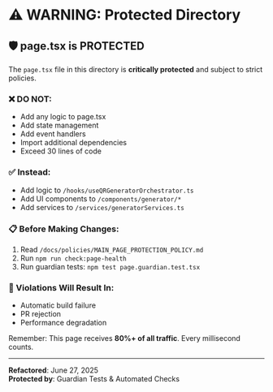 # ⚠️ WARNING: Protected Directory

## 🛡️ page.tsx is PROTECTED

The `page.tsx` file in this directory is **critically protected** and subject to strict policies.

### ❌ DO NOT:
- Add any logic to page.tsx
- Add state management
- Add event handlers
- Import additional dependencies
- Exceed 30 lines of code

### ✅ Instead:
- Add logic to `/hooks/useQRGeneratorOrchestrator.ts`
- Add UI components to `/components/generator/*`
- Add services to `/services/generatorServices.ts`

### 📋 Before Making Changes:
1. Read `/docs/policies/MAIN_PAGE_PROTECTION_POLICY.md`
2. Run `npm run check:page-health`
3. Run guardian tests: `npm test page.guardian.test.tsx`

### 🚨 Violations Will Result In:
- Automatic build failure
- PR rejection
- Performance degradation

Remember: This page receives **80%+ of all traffic**. Every millisecond counts.

---

**Refactored**: June 27, 2025  
**Protected by**: Guardian Tests & Automated Checks